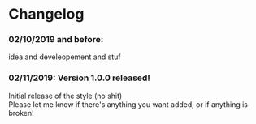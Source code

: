 # Changelog

### 02/10/2019 and before:
idea and develeopement and stuf

### 02/11/2019: Version 1.0.0 released!
Initial release of the style (no shit)  
Please let me know if there's anything you want added, or if anything is broken!
